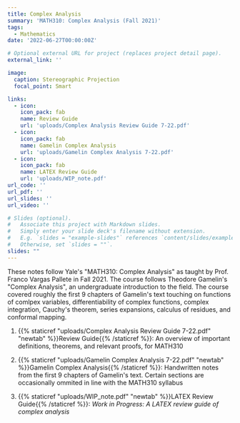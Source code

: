 ```yaml
---
title: Complex Analysis
summary: 'MATH310: Complex Analysis (Fall 2021)'
tags:
  - Mathematics
date: '2022-06-27T00:00:00Z'

# Optional external URL for project (replaces project detail page).
external_link: ''

image: 
  caption: Stereographic Projection
  focal_point: Smart

links:
  - icon: 
    icon_pack: fab
    name: Review Guide
    url: 'uploads/Complex Analysis Review Guide 7-22.pdf'
  - icon: 
    icon_pack: fab
    name: Gamelin Complex Analysis
    url: 'uploads/Gamelin Complex Analysis 7-22.pdf'
  - icon: 
    icon_pack: fab
    name: LATEX Review Guide
    url: 'uploads/WIP_note.pdf'
url_code: ''
url_pdf: ''
url_slides: ''
url_video: ''

# Slides (optional).
#   Associate this project with Markdown slides.
#   Simply enter your slide deck's filename without extension.
#   E.g. `slides = "example-slides"` references `content/slides/example-slides.md`.
#   Otherwise, set `slides = ""`.
slides: ""
---
```


These notes follow Yale's "MATH310: Complex Analysis" as taught by Prof. Franco Vargas Pallete in Fall 2021. The course follows Theodore Gamelin's "Complex Analysis", an undergraduate introduction to the field. The course covered roughly the first 9 chapters of Gamelin's text touching on functions of comlpex variables, differentiability of complex functions, complex integration, Cauchy's theorem, series expansions, calculus of residues, and conformal mapping. 

1. {{% staticref "uploads/Complex Analysis Review Guide 7-22.pdf" "newtab" %}}Review Guide{{% /staticref %}}: An overview of important definitions, theorems, and relevant proofs, for MATH310 

2. {{% staticref "uploads/Gamelin Complex Analysis 7-22.pdf" "newtab" %}}Gamelin Complex Analysis{{% /staticref %}}: Handwritten notes from the first 9 chapters of Gamelin's text. Certain sections are occasionally ommited in line with the MATH310 syllabus 

3. {{% staticref "uploads/WIP_note.pdf" "newtab" %}}LATEX Review Guide{{% /staticref %}}: *Work in Progress: A LATEX review guide of complex analysis* 
